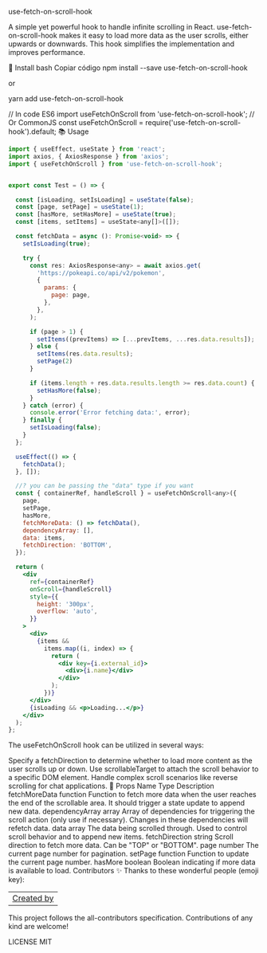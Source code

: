 use-fetch-on-scroll-hook

<!-- ALL-CONTRIBUTORS-BADGE:START - Do not remove or modify this section -->

<!-- ALL-CONTRIBUTORS-BADGE:END -->

A simple yet powerful hook to handle infinite scrolling in React. use-fetch-on-scroll-hook makes it easy to load more data as the user scrolls, either upwards or downwards. This hook simplifies the implementation and improves performance.

🚀 Install
bash
Copiar código
npm install --save use-fetch-on-scroll-hook

or

yarn add use-fetch-on-scroll-hook

// In code ES6
import useFetchOnScroll from 'use-fetch-on-scroll-hook';
// Or CommonJS
const useFetchOnScroll = require('use-fetch-on-scroll-hook').default;
📚 Usage

```jsx
import { useEffect, useState } from 'react';
import axios, { AxiosResponse } from 'axios';
import { useFetchOnScroll } from 'use-fetch-on-scroll-hook';


export const Test = () => {

  const [isLoading, setIsLoading] = useState(false);
  const [page, setPage] = useState(1);
  const [hasMore, setHasMore] = useState(true);
  const [items, setItems] = useState<any[]>([]);

  const fetchData = async (): Promise<void> => {
    setIsLoading(true);

    try {
      const res: AxiosResponse<any> = await axios.get(
        'https://pokeapi.co/api/v2/pokemon',
        {
          params: {
            page: page,
          },
        },
      );

      if (page > 1) {
        setItems((prevItems) => [...prevItems, ...res.data.results]);
      } else {
        setItems(res.data.results);
        setPage(2)
      }

      if (items.length + res.data.results.length >= res.data.count) {
        setHasMore(false);
      }
    } catch (error) {
      console.error('Error fetching data:', error);
    } finally {
      setIsLoading(false);
    }
  };

  useEffect(() => {
    fetchData();
  }, []);

  //? you can be passing the "data" type if you want
  const { containerRef, handleScroll } = useFetchOnScroll<any>({
    page,
    setPage,
    hasMore,
    fetchMoreData: () => fetchData(),
    dependencyArray: [],
    data: items,
    fetchDirection: 'BOTTOM',
  });

  return (
    <div
      ref={containerRef}
      onScroll={handleScroll}
      style={{
        height: '300px',
        overflow: 'auto',
      }}
    >
      <div>
        {items &&
          items.map((i, index) => {
            return (
              <div key={i.external_id}>
                <div>{i.name}</div>
              </div>
            );
          })}
      </div>
      {isLoading && <p>Loading...</p>}
    </div>
  );
};

```

The useFetchOnScroll hook can be utilized in several ways:

Specify a fetchDirection to determine whether to load more content as the user scrolls up or down.
Use scrollableTarget to attach the scroll behavior to a specific DOM element.
Handle complex scroll scenarios like reverse scrolling for chat applications.
📜 Props
Name Type Description
fetchMoreData function Function to fetch more data when the user reaches the end of the scrollable area. It should trigger a state update to append new data.
dependencyArray array Array of dependencies for triggering the scroll action (only use if necessary). Changes in these dependencies will refetch data.
data array The data being scrolled through. Used to control scroll behavior and to append new items.
fetchDirection string Scroll direction to fetch more data. Can be "TOP" or "BOTTOM".
page number The current page number for pagination.
setPage function Function to update the current page number.
hasMore boolean Boolean indicating if more data is available to load.
Contributors ✨
Thanks to these wonderful people (emoji key):

<!-- ALL-CONTRIBUTORS-LIST:START - Do not remove or modify this section -->
<!-- prettier-ignore-start -->
<!-- markdownlint-disable -->
<table>
  <tr>
    <td align="center"><a href="https://github.com/TexLuciano">Created by</a></td>
  </tr>
</table>
<!-- markdownlint-restore -->
<!-- prettier-ignore-end -->
<!-- ALL-CONTRIBUTORS-LIST:END -->
This project follows the all-contributors specification. Contributions of any kind are welcome!

LICENSE
MIT
